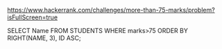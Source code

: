 https://www.hackerrank.com/challenges/more-than-75-marks/problem?isFullScreen=true

SELECT Name FROM STUDENTS WHERE marks>75 ORDER BY RIGHT(NAME, 3), ID ASC;